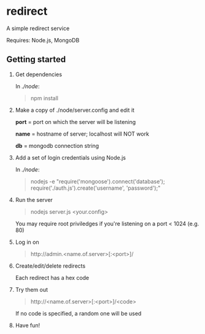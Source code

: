 redirect
========

A simple redirect service

Requires: Node.js, MongoDB

Getting started
---------------

1. Get dependencies

    In  _./node_:
    > npm install

2. Make a copy of ./node/server.config and edit it

    __port__ = port on which the server will be listening
    
    __name__ = hostname of server; localhost will NOT work
    
    __db__   = mongodb connection string 

3. Add a set of login credentials using Node.js

    In  _./node_:
    > nodejs -e "require('mongoose').connect('database'); require('./auth.js').create('username', 'password');"
    
4. Run the server
    > nodejs server.js \<your.config\>

    You may require root priviledges if you're listening on a port < 1024 (e.g. 80)

5. Log in on
    > http://admin\.\<name.of.server\>[:\<port\>]/

6. Create/edit/delete redirects

    Each redirect has a hex code

7. Try them out
    > http://\<name.of.server\>[:\<port\>]/\<code\>

    If no code is specified, a random one will be used

8. Have fun!
